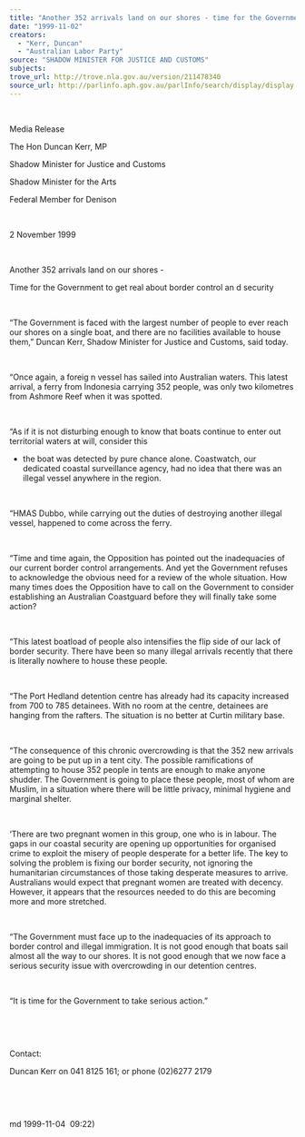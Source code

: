 ```yaml
---
title: "Another 352 arrivals land on our shores - time for the Government to get real about border control and security."
date: "1999-11-02"
creators:
  - "Kerr, Duncan"
  - "Australian Labor Party"
source: "SHADOW MINISTER FOR JUSTICE AND CUSTOMS"
subjects:
trove_url: http://trove.nla.gov.au/version/211478340
source_url: http://parlinfo.aph.gov.au/parlInfo/search/display/display.w3p;query=Id%3A%22media/pressrel/VSH06%22
---
```


   

  

  Media Release

  The Hon Duncan Kerr, MP

  Shadow Minister for Justice and Customs

  Shadow Minister for the Arts

  Federal Member for Denison

  

 2 November 1999

  

  Another 352 arrivals land on our shores -

  Time for the Government to get real about border 
control an  d security

  

  “The Government is faced with the largest number of people to ever 
reach our shores on a single boat, and there are no facilities available 
to house them,” Duncan Kerr, Shadow Minister for Justice and Customs, 
said today.

  

  “Once again, a foreig n vessel has sailed into Australian 
waters. This latest arrival, a ferry from Indonesia carrying 352 people, 
was only two kilometres from Ashmore Reef when it was spotted.

  

 “As if it is not disturbing enough to know that 
boats continue to enter out territorial waters at will, consider this 
- the boat was detected by pure chance alone. Coastwatch, our dedicated 
coastal surveillance agency, had no idea that there was an illegal vessel 
anywhere in the region.

  

 “HMAS Dubbo, while carrying out the duties of destroying 
another illegal vessel, happened to come across the ferry.

  

 “Time and time again, the Opposition has pointed 
out the inadequacies of our current border control arrangements. And 
yet the Government refuses to acknowledge the obvious need for a review 
of the whole situation. How many times does the Opposition have to call 
on the Government to consider establishing an Australian Coastguard 
before they will finally take some action?

  

 “This latest boatload of people also intensifies 
the flip side of our lack of border security. There have been so many 
illegal arrivals recently that there is literally nowhere to house these 
people.

  

 “The Port Hedland detention centre has already had 
its capacity increased from 700 to 785 detainees. With no room at the 
centre, detainees are hanging from the rafters. The situation is no 
better at Curtin military base.

  

 “The consequence of this chronic overcrowding is 
that the 352 new arrivals are going to be put up in a tent city. The 
possible ramifications of attempting to house 352 people in tents are 
enough to make anyone shudder. The Government is going to place these 
people, most of whom are Muslim, in a situation where there will be 
little privacy, minimal hygiene and marginal shelter.

  

 ‘There are two pregnant women in this group, one 
who is in labour. The gaps in our coastal security are opening up opportunities 
for organised crime to exploit the misery of people desperate for a 
better life. The key to solving the problem is fixing our border security, 
not ignoring the humanitarian circumstances of those taking desperate 
measures to arrive. Australians would expect that pregnant women are 
treated with decency. However, it appears that the resources needed 
to do this are becoming more and more stretched.

  

 “The Government must face up to the inadequacies 
of its approach to border control and illegal immigration. It is not 
good enough that boats sail almost all the way to our shores. It is 
not good enough that we now face a serious security issue with overcrowding 
in our detention centres.

  

 “It is time for the Government to take serious action.”

  

  

  Contact:

 Duncan Kerr on 041 8125 161; or phone (02)6277 2179

  

  

  md 1999-11-04  09:22)

